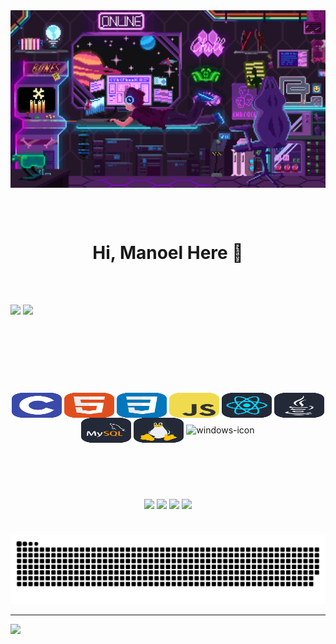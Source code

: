 
<div>
  <img height="screen" width="screen" align="center" alt="coding-time" src="code3.gif">
</div>

<br></br>

<h1 align="center">Hi, Manoel Here 👋</h1>

<br></br>

<div>
  <img src="https://github-readme-stats.vercel.app/api?username=Manoel-Nogueira&show_icons=true&theme=algolia&include_all_commits=true&count_private=true"/>
  <img src="https://github-readme-stats.vercel.app/api/top-langs/?username=Manoel-Nogueira&layout=compact&langs_count=16&theme=algolia"/>
</div>

<br></br>

<div align="center"> 
  <div> 
    <h1></h1>
    <br></br>
    <img align="center" height="40" width="80" alt="c-icon" src="https://github.com/tandpfun/skill-icons/blob/main/icons/C.svg">
    <img align="center" height="40" width="80" alt="html-icon" src="https://github.com/tandpfun/skill-icons/blob/main/icons/HTML.svg">
    <img align="center" height="40" width="80" alt="css-icon" src="https://github.com/tandpfun/skill-icons/blob/main/icons/CSS.svg">
    <img align="center" height="40" width="80" alt="js-icon"  src="https://github.com/tandpfun/skill-icons/blob/main/icons/JavaScript.svg">
    <img align="center" height="40" width="80" alt="react-icon" src="https://github.com/tandpfun/skill-icons/blob/main/icons/React-Dark.svg">
    <img align="center" height="40" width="80" alt="java-icon" src="https://github.com/tandpfun/skill-icons/blob/main/icons/Java-Dark.svg">
    <img align="center" height="40" width="80" alt="mysql-icon" src="https://github.com/tandpfun/skill-icons/blob/main/icons/MySQL-Dark.svg">
    <img align="center" height="40" width="80" alt="linux-icon" src="https://github.com/tandpfun/skill-icons/blob/main/icons/Linux-Dark.svg">
    <img align="center" height="40" width="80" alt="windows-icon" src="https://github.com/tandpfun/skill-icons/blob/main/icons/Windows-Dark.svg">
    <br></br>
    <h1></h1>
    <br></br>
  </div>
  <div>
    <a href="mailto: nogueirafilho888@gmail.com" target="_blank"><img src="https://img.shields.io/badge/-Gmail-F23838?style=for-the-badge&logo=gmail&logoColor=white" target="_blank"></a>
    <a href="" target="_blank"><img src="https://img.shields.io/badge/-LinkedIn-%230077B5?style=for-the-badge&logo=linkedin&logoColor=white" target="_blank"></a>
    <a href="https://instagram.com/manoeln._" target="_blank"><img src="https://img.shields.io/badge/-Instagram-D9298A?style=for-the-badge&logo=instagram&logoColor=white" target="_blank"></a>
    <a href="https://discord.com/invite/NwYHQuY3" target="_blank"><img src="https://img.shields.io/badge/Discord-7289DA?style=for-the-badge&logo=discord&logoColor=white" target="_blank"></a>
    <h1></h1>  
  </div>
</div>

![snake gif](https://github.com/Manoel-Nogueira/Manoel-Nogueira/blob/output/github-contribution-grid-snake-dark.svg)

---
[![](https://visitcount.itsvg.in/api?id=Manoel-Nogueira&label=Profile%20Views&color=1&icon=5&pretty=true)](https://visitcount.itsvg.in)

<h1></h1>
